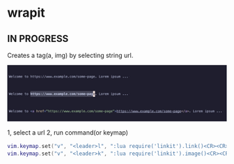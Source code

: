 # wrapit

## IN PROGRESS

Creates a tag(a, img) by selecting string url.

![screenshot](screenshot.jpg)

1, select a url
2, run command(or keymap)

```lua
vim.keymap.set("v", "<leader>l", ":lua require('linkit').link()<CR><CR>")
vim.keymap.set("v", "<leader>k", ":lua require('linkit').image()<CR><CR>")
```

